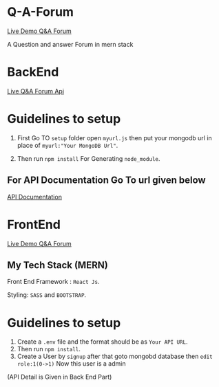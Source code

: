 # Q-A-Forum

[Live Demo Q&A Forum](https://peaceful-neumann-a8c020.netlify.app/)

A Question and answer Forum in mern stack
# BackEnd</br>
[Live Q&A Forum Api](https://anuragstackoverflowclone.herokuapp.com/)

# Guidelines to setup
1. First Go TO `setup` folder open `myurl.js` then put your mongodb url in place of `myurl:"Your MongoDB Url"`.

2. Then run `npm install` For Generating `node_module`.

## For API Documentation Go To url given below

[API Documentation](https://docs.google.com/document/d/1ESruHOlyD1jnv8TnB_XiDqXJ7lnpH0jfGkDQHdtsc2I/edit?usp=sharing)


# FrontEnd</br>
[Live Demo Q&A Forum](https://peaceful-neumann-a8c020.netlify.app/)
## My Tech Stack (MERN)


Front End Framework : `React Js`.

Styling: `SASS` and `BOOTSTRAP`.

# Guidelines to setup
1. Create a `.env` file and the format should be as `Your API URL`.
2. Then run `npm install`.
3. Create a User by `signup` after that goto mongobd database then `edit role:1(0->1)` Now this user is a admin 

(API Detail is Given in Back End Part)

